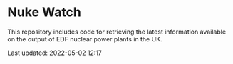 # Nuke Watch

This repository includes code for retrieving the latest information available on the output of EDF nuclear power plants in the UK.

Last updated: 2022-05-02 12:17